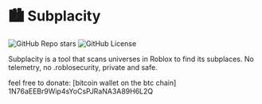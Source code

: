 # 🏙️ Subplacity
![GitHub Repo stars](https://img.shields.io/github/stars/[username]/subplacity?style=for-the-badge)
![GitHub License](https://img.shields.io/github/license/[username]/subplacity?style=for-the-badge)

Subplacity is a tool that scans universes in Roblox to find its subplaces.
No telemetry, no .roblosecurity, private and safe.

feel free to donate: [bitcoin wallet on the btc chain]
1N76aEEBr9Wip4sYoCsPJRaNA3A89H6L2Q
